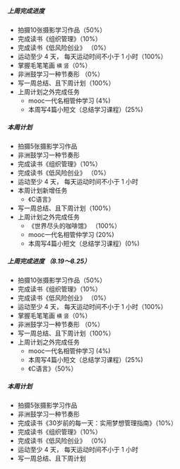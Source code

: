 ##### 上周完成进度
* 拍摄10张摄影学习作品（50%）
* 完成读书《组织管理》（10%）
* 完成读书《低风险创业》 （0%）
* 运动至少 4 天， 每天运动时间不小于 1 小时（100%）
* 掌握毛笔笔画 `横` `竖`（0%）
* 非洲鼓学习一种节奏形 （0%）
* 写一周总结、且下周计划（100%）
* 上周计划之外完成任务
  * mooc一代名相管仲学习 (4%)
  * 本周写4篇小短文（总结学习课程）(25%)

##### 本周计划
* 拍摄5张摄影学习作品
* 非洲鼓学习一种节奏形
* 完成读书《组织管理》（10%）
* 完成读书《低风险创业》 （0%）
* 运动至少 4 天， 每天运动时间不小于 1 小时
* 本周计划新增任务
  * 《C语言》
* 写一周总结、且下周计划（100%）
* 上周计划之外完成任务
  * 《世界尽头的咖啡馆》 （100%）
  * mooc一代名相管仲学习 (20%)
  * 本周写4篇小短文（总结学习课程）(0%)

##### 上周完成进度 （8.19～8.25）
* 拍摄10张摄影学习作品（50%）
* 完成读书《组织管理》（10%）
* 完成读书《低风险创业》 （0%）
* 运动至少 4 天， 每天运动时间不小于 1 小时（100%）
* 掌握毛笔笔画 `横` `竖`（0%）
* 非洲鼓学习一种节奏形 （0%）
* 写一周总结、且下周计划（100%）
* 上周计划之外完成任务
  * mooc一代名相管仲学习 (4%)
  * 本周写4篇小短文（总结学习课程）(25%)
  * 《C语言》（50%）

##### 本周计划
* 拍摄5张摄影学习作品
* 非洲鼓学习一种节奏形
* 完成读书《30岁前的每一天：实用梦想管理指南》（10%）
* 完成读书《组织管理》（10%）
* 完成读书《低风险创业》 （0%）
* 运动至少 4 天， 每天运动时间不小于 1 小时
* 写一周总结、且下周计划
